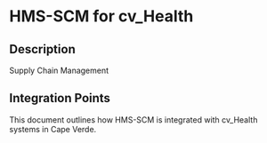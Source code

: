 # HMS-SCM for cv_Health

## Description

Supply Chain Management

## Integration Points

This document outlines how HMS-SCM is integrated with cv_Health systems in Cape Verde.
